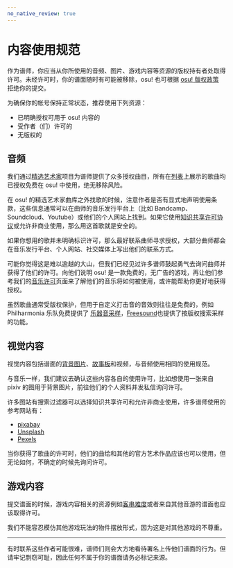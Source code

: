```yaml
---
no_native_review: true
---
```


# 内容使用规范

作为谱师，你应当从你所使用的音频、图片、游戏内容等资源的版权持有者处取得许可。未经许可时，你的谱面随时有可能被移除，osu! 也可根据 [osu! 版权政策](/wiki/Legal/Copyright) 拒绝你的提交。

为确保你的帐号保持正常状态，推荐使用下列资源：

- 已明确授权可用于 osu! 内容的
- 受作者（们）许可的
- 无版权的

## 音频

我们通过[精选艺术家](/wiki/People/Featured_Artists)项目为谱师提供了众多授权曲目，所有在[列表](https://osu.ppy.sh/beatmaps/artists)上展示的歌曲均已授权免费在 osu! 中使用，绝无移除风险。

在 osu! 的精选艺术家曲库之外找歌的时候，注意作者是否有显式地声明使用条款，这些信息通常可以在曲师的音乐发行平台上（比如 Bandcamp、Soundcloud、Youtube）或他们的个人网站上找到。如果它使用[知识共享许可协议](https://creativecommons.org/about/cclicenses/)或允许非商业使用，那么用这首歌就是安全的。

如果你想用的歌并未明确标识许可，那么最好联系曲师寻求授权，大部分曲师都会在音乐发行平台、个人网站、社交媒体上写出他们的联系方式。

可能你觉得这是难以逾越的大山，但我们已经见过许多谱师鼓起勇气去询问曲师并获得了他们的许可。向他们说明 osu! 是一款免费的，无广告的游戏，再让他们参考我们的[音乐许可](/wiki/Legal/Music_licensing)页面来了解他们的音乐将如何被使用，或许能帮助你更好地获得授权。

虽然歌曲通常受版权保护，但用于自定义打击音的音效则往往是免费的，例如 Philharmonia 乐队免费提供了 [乐器音采样](https://philharmonia.co.uk/resources/sound-samples/)，[Freesound](https://freesound.org)也提供了按版权搜索采样的功能。

## 视觉内容

视觉内容包括谱面的[背景图片](/wiki/Beatmap/Background)、[故事板](/wiki/Storyboard)和视频，与音频使用相同的使用规范。

与音乐一样，我们建议去确认这些内容各自的使用许可，比如想使用一张来自 pixiv 的图用于背景图片，前往他们的个人资料并发私信询问许可。

许多图站有搜索过滤器可以选择知识共享许可和允许非商业使用，许多谱师使用的参考网站有：

- [pixabay](https://pixabay.com/)
- [Unsplash](https://unsplash.com/)
- [Pexels](https://www.pexels.com/)

当你获得了歌曲的许可时，他们的曲绘和其他的官方艺术作品应该也可以使用，但无论如何，不确定的时候先询问许可。

## 游戏内容

提交谱面的时候，游戏内容相关的资源例如[客串难度](/wiki/Beatmap/Guest_difficulty)或者来自其他音游的谱面也应该取得许可。

我们不能容忍模仿其他游戏玩法的物件摆放形式，因为这是对其他游戏的不尊重。

---

有时联系这些作者可能很难，谱师们则会大方地看待署名上传他们谱面的行为。但请牢记剽窃可耻，因此任何不属于你的谱面请务必标记来源。
